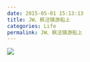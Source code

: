 ```yaml
---
date: 2015-05-01 15:13:13  
title: JW、枫泾镇游船上
categories: Life
permalink: JW、枫泾镇游船上
---
```



![](http://ww3.sinaimg.cn/mw690/62ed8609gw1errzngpckaj21w01w0npd.jpg)